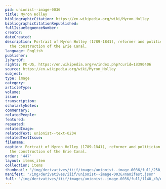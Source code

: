 ```yaml
---
pid: unionist--image-0036
title: Myron Holley
bibliographicCitation: https://en.wikipedia.org/wiki/Myron_Holley
bibliographicCitationRepublished: 
fullIssueSequenceNumber: 
creator: 
dateCreated: 
description: Portrait of Myron Holley (1789-1841), reformer and politician who helped
  the construction of the Erie Canal.
language: English
publisher: 
IsPartOf: 
rights: PD-US, https://en.wikipedia.org/w/index.php?curid=18390406
source: https://en.wikipedia.org/wiki/Myron_Holley
subject: 
type: image
category: 
articleType: 
volume: 
issue: 
transcription: 
scholarlyNotes: 
commentary: 
relatedPeople: 
featured: 
repeated: 
relatedImage: 
relatedText: unionist--text-0234
relatedTextIssue: 
filename: 
caption: Portrait of Myron Holley (1789-1841), reformer and politician who helped
  the construction of the Erie Canal.
order: '447'
layout: items_item
collection: items
thumbnail: "/img/derivatives/iiif/images/unionist--image-0036/full/250,/0/default.jpg"
manifest: "/img/derivatives/iiif/unionist--image-0036/manifest.json"
full: "/img/derivatives/iiif/images/unionist--image-0036/full/1140,/0/default.jpg"
---
```

